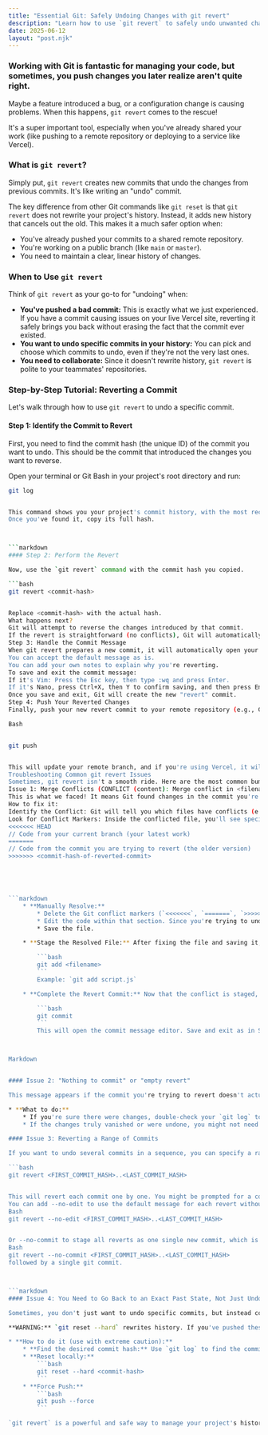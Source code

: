 ```yaml
---
title: "Essential Git: Safely Undoing Changes with git revert"
description: "Learn how to use `git revert` to safely undo unwanted changes in your Git history, even after pushing to a remote repository, and how to resolve common conflicts."
date: 2025-06-12
layout: "post.njk"
---
```


### Working with Git is fantastic for managing your code, but sometimes, you push changes you later realize aren't quite right. 

Maybe a feature introduced a bug, or a configuration change is causing problems. When this happens, `git revert` comes to the rescue!

It's a super important tool, especially when you've already shared your work (like pushing to a remote repository or deploying to a service like Vercel).

### What is `git revert`?

Simply put, `git revert` creates new commits that undo the changes from previous commits. It's like writing an "undo" commit.

The key difference from other Git commands like `git reset` is that `git revert` does not rewrite your project's history. Instead, it adds new history that cancels out the old. This makes it a much safer option when:

* You've already pushed your commits to a shared remote repository.
* You're working on a public branch (like `main` or `master`).
* You need to maintain a clear, linear history of changes.

### When to Use `git revert`

Think of `git revert` as your go-to for "undoing" when:

* **You've pushed a bad commit:** This is exactly what we just experienced. If you have a commit causing issues on your live Vercel site, reverting it safely brings you back without erasing the fact that the commit ever existed.
* **You want to undo specific commits in your history:** You can pick and choose which commits to undo, even if they're not the very last ones.
* **You need to collaborate:** Since it doesn't rewrite history, `git revert` is polite to your teammates' repositories.

### Step-by-Step Tutorial: Reverting a Commit

Let's walk through how to use `git revert` to undo a specific commit.

#### Step 1: Identify the Commit to Revert

First, you need to find the commit hash (the unique ID) of the commit you want to undo. This should be the commit that introduced the changes you want to reverse.

Open your terminal or Git Bash in your project's root directory and run:

```bash
git log


This command shows you your project's commit history, with the most recent commits at the top. Scroll down until you find the commit you want to undo. The commit hash is the long string of characters next to commit (e.g., 71a224ee41eec4599329bb65c893de855d441f62).
Once you've found it, copy its full hash.



```markdown
#### Step 2: Perform the Revert

Now, use the `git revert` command with the commit hash you copied.

```bash
git revert <commit-hash>


Replace <commit-hash> with the actual hash.
What happens next?
Git will attempt to reverse the changes introduced by that commit.
If the revert is straightforward (no conflicts), Git will automatically prepare a new commit for you.
Step 3: Handle the Commit Message
When git revert prepares a new commit, it will automatically open your default Git editor (like Vim or Nano in the terminal, or potentially VS Code if configured) with a pre-filled commit message. This message typically starts with "Revert" and includes information about the commit you're undoing.
You can accept the default message as is.
You can add your own notes to explain why you're reverting.
To save and exit the commit message:
If it's Vim: Press the Esc key, then type :wq and press Enter.
If it's Nano, press Ctrl+X, then Y to confirm saving, and then press Enter.
Once you save and exit, Git will create the new "revert" commit.
Step 4: Push Your Reverted Changes
Finally, push your new revert commit to your remote repository (e.g., GitHub, GitLab, or Vercel).

Bash


git push


This will update your remote branch, and if you're using Vercel, it will trigger a new deployment with the reverted code.
Troubleshooting Common git revert Issues
Sometimes, git revert isn't a smooth ride. Here are the most common bumps you might hit and how to fix them:
Issue 1: Merge Conflicts (CONFLICT (content): Merge conflict in <filename>)
This is what we faced! It means Git found changes in the commit you're reverting that overlap with other changes made since that commit. Git doesn't know which version to keep, so it asks you to decide.
How to fix it:
Identify the Conflict: Git will tell you which files have conflicts (e.g., script.js). Open these files in your code editor.
Look for Conflict Markers: Inside the conflicted file, you'll see special markers like this:
<<<<<<< HEAD
// Code from your current branch (your latest work)
=======
// Code from the commit you are trying to revert (the older version)
>>>>>>> <commit-hash-of-reverted-commit>





```markdown
    * **Manually Resolve:**
        * Delete the Git conflict markers (`<<<<<<<`, `=======`, `>>>>>>>`).
        * Edit the code within that section. Since you're trying to undo, you'll typically want to delete the code that was introduced by the commit you're reverting (the part between `=======` and `>>>>>>>`) and keep the `HEAD` version, or combine them as needed to achieve the desired state of the file without the problematic changes.
        * Save the file.

    * **Stage the Resolved File:** After fixing the file and saving it, you must tell Git that you've resolved the conflict:

        ```bash
        git add <filename>
        ```
        Example: `git add script.js`

    * **Complete the Revert Commit:** Now that the conflict is staged, you can finalize the revert:

        ```bash
        git commit
        ```
        This will open the commit message editor. Save and exit as in Step 3 of the main tutorial.



Markdown


#### Issue 2: "Nothing to commit" or "empty revert"

This message appears if the commit you're trying to revert doesn't actually introduce any new changes, or if those changes have already been undone by a subsequent commit. Git determines there's nothing to revert.

* **What to do:**
    * If you're sure there were changes, double-check your `git log` to ensure you picked the correct commit hash.
    * If the changes truly vanished or were undone, you might not need to do anything.

#### Issue 3: Reverting a Range of Commits

If you want to undo several commits in a sequence, you can specify a range:

```bash
git revert <FIRST_COMMIT_HASH>..<LAST_COMMIT_HASH>


This will revert each commit one by one. You might be prompted for a commit message for each revert, or you might hit merge conflicts for each.
You can add --no-edit to use the default message for each revert without opening the editor:
Bash
git revert --no-edit <FIRST_COMMIT_HASH>..<LAST_COMMIT_HASH>


Or --no-commit to stage all reverts as one single new commit, which is often cleaner:
Bash
git revert --no-commit <FIRST_COMMIT_HASH>..<LAST_COMMIT_HASH>
followed by a single git commit.



```markdown
#### Issue 4: You Need to Go Back to an Exact Past State, Not Just Undo Specific Commits

Sometimes, you don't just want to undo specific commits, but instead completely reset your branch to how it looked at a previous point in history, discarding everything that came after. This is where `git reset --hard` comes in.

**WARNING:** `git reset --hard` rewrites history. If you've pushed these commits, using `git reset --hard` followed by `git push --force` will cause problems for collaborators who have the older history. Only use this if you are absolutely sure you are the sole contributor or can coordinate with your team.

* **How to do it (use with extreme caution):**
    * **Find the desired commit hash:** Use `git log` to find the commit hash of the exact state you want your branch to be in.
    * **Reset locally:**
        ```bash
        git reset --hard <commit-hash>
        ```
    * **Force Push:**
        ```bash
        git push --force
        ```

`git revert` is a powerful and safe way to manage your project's history. Understanding how to use it, especially for handling conflicts, will save you a lot of headaches in your development journey!

